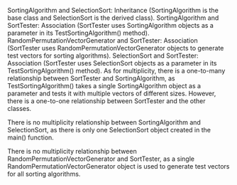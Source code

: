 SortingAlgorithm and SelectionSort: Inheritance (SortingAlgorithm is the base class and SelectionSort is the derived class).
SortingAlgorithm and SortTester: Association (SortTester uses SortingAlgorithm objects as a parameter in its TestSortingAlgorithm() method).
RandomPermutationVectorGenerator and SortTester: Association (SortTester uses RandomPermutationVectorGenerator objects to generate test vectors for sorting algorithms).
SelectionSort and SortTester: Association (SortTester uses SelectionSort objects as a parameter in its TestSortingAlgorithm() method).
As for multiplicity, there is a one-to-many relationship between SortTester and SortingAlgorithm, as TestSortingAlgorithm() takes a single SortingAlgorithm object as a parameter and tests it with multiple vectors of different sizes. However, there is a one-to-one relationship between SortTester and the other classes.

There is no multiplicity relationship between SortingAlgorithm and SelectionSort, as there is only one SelectionSort object created in the main() function.

There is no multiplicity relationship between RandomPermutationVectorGenerator and SortTester, as a single RandomPermutationVectorGenerator object is used to generate test vectors for all sorting algorithms.
